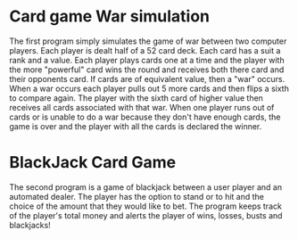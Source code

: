 # Card game War simulation
The first program simply simulates the game of war between two computer players.
Each player is dealt half of a 52 card deck. Each card has a suit a rank and a value.
Each player plays cards one at a time and the player with the more "powerful" card wins
the round and receives both there card and their opponents card.  If cards are of 
equivalent value, then a "war" occurs. When a war occurs each player pulls out 5 more
cards and then flips a sixth to compare again.  The player with the sixth card of higher
value then receives all cards associated with that war.  When one player runs out of cards
or is unable to do a war because they don't have enough cards, the game is over and the player 
with all the cards is declared the winner.

# BlackJack Card Game
The second program is a game of blackjack between a user player and an automated dealer.
The player has the option to stand or to hit and the choice of the amount that they would like
to bet.  The program keeps track of the player's total money and alerts the player of wins, losses, 
busts and blackjacks!